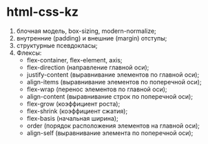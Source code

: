 # html-css-kz

1. блочная модель, box-sizing, modern-normalize;
2. внутренние (padding) и внешние (margin) отступы;
3. структурные псевдокласы;
4. Флексы:
   - flex-container, flex-element, axis;
   - flex-direction (направление главной оси);
   - justify-content (выравнивание элементов по главной оси);
   - align-items (выравнивание элементов по поперечной оси);
   - flex-wrap (перенос элементов по главной оси);
   - align-content (выравнивание строк по поперечной оси);
   - flex-grow (коэффициент роста);
   - flex-shrink (коэффициент сжатия);
   - flex-basis (начальная ширина);
   - order (порядок расположения элементов на главной оси);
   - align-self (выравнивание элемента по поперечной оси);
